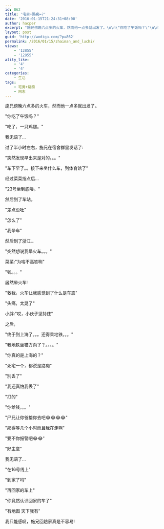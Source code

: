 ```yaml
---
id: 862
title: '宅男+路痴=?'
date: '2016-01-15T21:24:31+08:00'
author: hacper
excerpt: "施兄傍晚六点多的火车，然而他一点多就出发了。\n\n\"你吃了午饭吗？\"\n\n\"吃了，一只鸡腿。\"\n\n我无语了…\n\n过了半小时左右，施兄在宿舍群里发话了:\n\n\"突然发现早出来是对的。。。\"\n\n\"车下早了。。接下来坐什么车，到体育馆了\""
layout: post
guid: 'http://wodiga.com/?p=862'
permalink: /2016/01/15/zhainan_and_luchi/
views:
    - '12855'
    - '12855'
ality_like:
    - '4'
    - '4'
categories:
    - 生活
tags:
    - 宅男+路痴
    - 网志
---
```


施兄傍晚六点多的火车，然而他一点多就出发了。

"你吃了午饭吗？"

"吃了，一只鸡腿。"

我无语了…

过了半小时左右，施兄在宿舍群里发话了:

"突然发现早出来是对的。。。"

"车下早了。。接下来坐什么车，到体育馆了"

经过菜菜指点后…

"23号坐到底喽。"

然后到了车站。

"差点没吐"

"怎么了"

"我晕车"

然后到了浙江…

"突然想说我晕火车。。。"

菜菜:"为啥不高铁咧"

"钱。。。"

居然晕火车!

"救我，火车让我感觉到了什么是车震"

"头痛，太晃了"

小胖:"哎，小伙子坚持住"

之后，

"终于到上海了。。。还得乘地铁。。。"

"我地铁坐错方向了？。。。。"

"你真的是上海的？"

"死宅一个，都说是路痴"

"别丢了"

"我还真怕我丢了"

"打的"

"你给钱。。。"

"尸兄让你爸接你去吧😂😂😂😂"

"那得等几个小时而且我在走啊"

"要不你报警吧😂😂"

"好主意"

我无语了…

"在16号线上"

"到家了吗"

"再回家的车上"

"你竟然认识回家的车了"

"有地图 天下我有"

我只能感叹，施兄回趟家真是不容易!